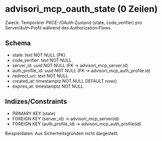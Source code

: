 # advisori_mcp_oauth_state (0 Zeilen)

Zweck: Temporärer PKCE-/OAuth‑Zustand (state, code_verifier) pro Server/Auth‑Profil während des Authorization‑Flows.

## Schema
- state: text NOT NULL (PK)
- code_verifier: text NOT NULL
- server_id: uuid NOT NULL (FK → advisori_mcp_server.id)
- auth_profile_id: uuid NOT NULL (FK → advisori_mcp_auth_profile.id)
- redirect_uri: text NOT NULL
- created_at: timestamptz NOT NULL DEFAULT now()
- expires_at: timestamptz NOT NULL

## Indizes/Constraints
- PRIMARY KEY (state)
- FOREIGN KEY (server_id) → advisori_mcp_server(id)
- FOREIGN KEY (auth_profile_id) → advisori_mcp_auth_profile(id)

Beispieldaten: Aus Sicherheitsgründen nicht dargestellt.

